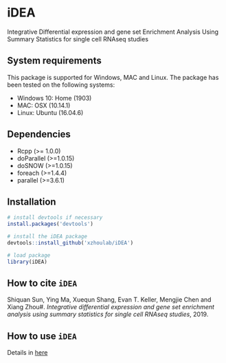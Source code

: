 # iDEA

Integrative Differential expression and gene set Enrichment Analysis Using Summary Statistics for single cell RNAseq studies 

System requirements
--------------------
This package is supported for Windows, MAC and Linux. The package has been tested on the following systems:
- Windows 10: Home (1903)
- MAC: OSX (10.14.1)
- Linux: Ubuntu (16.04.6)

Dependencies
-------------
- Rcpp (>= 1.0.0) 
- doParallel (>=1.0.15) 
- doSNOW (>=1.0.15) 
- foreach (>=1.4.4) 
- parallel (>=3.6.1) 


Installation
------------
``` r
# install devtools if necessary
install.packages('devtools')

# install the iDEA package
devtools::install_github('xzhoulab/iDEA')

# load package
library(iDEA)
```

How to cite `iDEA`
-------------------
Shiquan Sun, Ying Ma, Xuequn Shang, Evan T. Keller, Mengjie Chen and Xiang Zhou#. *Integrative differential expression and gene set enrichment analysis using summary statistics for single cell RNAseq studies*, 2019. 

How to use `iDEA`
-------------------
Details in [here](https://xzhoulab.github.io/iDEA/)
